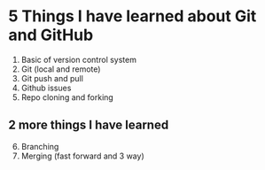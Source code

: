 # 5 Things I have learned about Git and GitHub

1. Basic of version control system
2. Git (local and remote)
3. Git push and pull
4. Github issues
5. Repo cloning and forking

## 2 more things I have learned

6. Branching
7. Merging (fast forward and 3 way)
